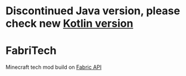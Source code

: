 # Discontinued Java version, please check new [Kotlin version](https://github.com/ramboxeu/fabritech)

# FabriTech

Minecraft tech mod build on [Fabric API](https://fabricmc.net)
